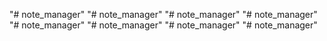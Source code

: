 "# note_manager" 
"# note_manager" 
"# note_manager" 
"# note_manager" 
"# note_manager" 
"# note_manager" 
"# note_manager" 
"# note_manager" 
